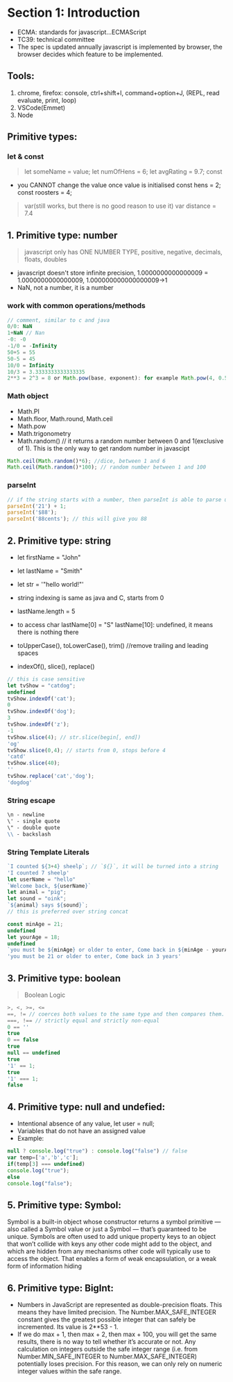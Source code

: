 # Section 1: Introduction
* ECMA: standards for javascript...ECMAScript
* TC39: technical committee
* The spec is updated annually
javascript is implemented by browser, the browser decides which feature to be implemented.

## Tools: 
1. chrome, firefox: console, ctrl+shift+I, command+option+J, (REPL, read evaluate, print, loop)
2. VSCode(Emmet)
3. Node

## Primitive types: 

###  let & const
> let someName = value;
let numOfHens = 6;
let avgRating = 9.7;
> const
* you CANNOT change the value once value is initialised
const hens = 2;
const roosters = 4;
> var(still works, but there is no good reason to use it)
var distance = 7.4

## 1. Primitive type: number
> javascript only has ONE NUMBER TYPE, positive, negative, decimals, floats, doubles
* javascript doesn't store infinite precision, 1.0000000000000009 = 1.0000000000000009, 1.000000000000000009->1
* NaN, not a number, it is a number

###  work with common operations/methods
```javascript
// comment, similar to c and java
0/0: NaN
1+NaN // Nan
-0: -0
-1/0 = -Infinity
50+5 = 55
50-5 = 45
10/0 = Infinity
10/3 = 3.3333333333333335
2**3 = 2^3 = 8 or Math.pow(base, exponent): for example Math.pow(4, 0.5) = 2
```
### Math object
* Math.PI 
* Math.floor, Math.round, Math.ceil
* Math.pow
* Math.trigonometry
* Math.random() // it returns a random number between 0 and 1(exclusive of 1). This is the only way to get random number in javascipt

```javascript
Math.ceil(Math.random()*6); //dice, between 1 and 6
Math.ceil(Math.random()*100); // random number between 1 and 100
```

### parseInt
```javascript
// if the string starts with a number, then parseInt is able to parse until non-Number character is reached
parseInt('21') + 1;
parseInt('$88');
parseInt('88cents'); // this will give you 88
```

## 2. Primitive type: string
* let firstName = "John"
* let lastName = "Smith"
* let str = '"hello world!"'
* string indexing is same as java and C, starts from 0
* lastName.length = 5

* to access char
lastName[0] = "S"
lastName[10]: undefined, it means there is nothing there

* toUpperCase(), toLowerCase(), trim() //remove trailing and leading spaces
* indexOf(), slice(), replace()
```javascript
// this is case sensitive
let tvShow = "catdog";
undefined
tvShow.indexOf('cat');
0
tvShow.indexOf('dog');
3
tvShow.indexOf('z');
-1
tvShow.slice(4); // str.slice(begin[, end])
'og'
tvShow.slice(0,4); // starts from 0, stops before 4
'catd'
tvShow.slice(40);
''
tvShow.replace('cat','dog');
'dogdog'
```

### String escape

```md
\n - newline
\' - single quote
\" - double quote
\\ - backslash
```
### String Template Literals

```javascript
`I counted ${3+4} sheelp`; // `${}`, it will be turned into a string
'I counted 7 sheelp'
let userName = "hello"
`Welcome back, ${userName}`
let animal = "pig";
let sound = "oink";
`${animal} says ${sound}`;
// this is preferred over string concat

const minAge = 21;
undefined
let yourAge = 18;
undefined
`you must be ${minAge} or older to enter, Come back in ${minAge - yourAge} years`;
'you must be 21 or older to enter, Come back in 3 years'
```

## 3. Primitive type: boolean

> Boolean Logic
```javascript
>, <, >=, <=
==, != // coerces both values to the same type and then compares them.
===, !== // strictly equal and strictly non-equal
0 == ''
true
0 == false
true
null == undefined
true
'1' == 1;
true
'1' === 1;
false
```

## 4. Primitive type: null and undefied:
* Intentional absence of any value, let user = null;
* Variables that do not have an assigned value
* Example: 
```javascript
null ? console.log("true") : console.log("false") // false
var temp=['a','b','c'];
if(temp[3] === undefined)
console.log("true");
else
console.log("false");
```

## 5. Primitive type: Symbol:
Symbol is a built-in object whose constructor returns a symbol primitive — also called a Symbol value or just a Symbol — that’s guaranteed to be unique. Symbols are often used to add unique property keys to an object that won’t collide with keys any other code might add to the object, and which are hidden from any mechanisms other code will typically use to access the object. That enables a form of weak encapsulation, or a weak form of information hiding

## 6. Primitive type: BigInt:
* Numbers in JavaScript are represented as double-precision floats. This means they have limited precision. The Number.MAX_SAFE_INTEGER constant gives the greatest possible integer that can safely be incremented. Its value is 2**53 - 1.
* If we do max + 1, then max + 2, then max + 100, you will get the same results, there is no way to tell whether it’s accurate or not. Any calculation on integers outside the safe integer range (i.e. from Number.MIN_SAFE_INTEGER to Number.MAX_SAFE_INTEGER) potentially loses precision. For this reason, we can only rely on numeric integer values within the safe range.
